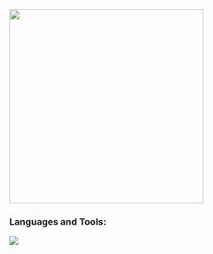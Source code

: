   <img align="center" width="350" src="https://s12.gifyu.com/images/SVy8L.gif">

<h3 align="left">Languages and Tools:</h3>
<img src="https://cdn.jsdelivr.net/gh/devicons/devicon@latest/icons/python/python-original.svg" />
